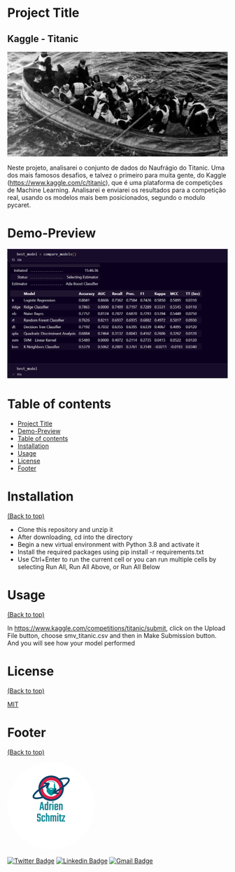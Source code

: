# Project Title

<h2>Kaggle - Titanic</h2>

![](./images/Salvavidas.jpg)

<!-- Add buttons here -->

Neste projeto, analisarei o conjunto de dados do Naufrágio do Titanic. Uma dos mais famosos desafios, e talvez o primeiro para muita gente, do Kaggle (https://www.kaggle.com/c/titanic), que é uma plataforma de competições de Machine Learning.  Analisarei e enviarei os resultados para a competição real, usando os modelos mais bem posicionados, segundo o modulo pycaret.


# Demo-Preview

<p align="center">
  <img alt="GitHub release" src="images/best_titanic.gif">
</p>

# Table of contents


- [Project Title](#project-title)
- [Demo-Preview](#demo-preview)
- [Table of contents](#table-of-contents)
- [Installation](#installation)
- [Usage](#usage)
- [License](#license)
- [Footer](#footer)

# Installation
[(Back to top)](#table-of-contents)

- Clone this repository and unzip it
- After downloading, cd into the directory
- Begin a new virtual environment with Python 3.8 and activate it
- Install the required packages using pip install -r requirements.txt
- Use Ctrl+Enter to run the current cell or you can run multiple cells by selecting Run All, Run All Above, or Run All Below

# Usage
[(Back to top)](#table-of-contents)

In https://www.kaggle.com/competitions/titanic/submit, click on the Upload File button, choose smv_titanic.csv and then in Make Submission button. And you will see how your model performed

# License
[(Back to top)](#table-of-contents)

<a href="LICENSE.md">MIT</a>

# Footer
[(Back to top)](#table-of-contents)

<img style="border-radius: 50%;" src="images/adrien_logo.png" alt=""/>
 
[![Twitter Badge](https://img.shields.io/badge/-@adrienschmitz-1ca0f1?style=flat-square&labelColor=1ca0f1&logo=twitter&logoColor=white&link=https://twitter.com/adrienschmitz)](https://twitter.com/adrienschmitz) [![Linkedin Badge](https://img.shields.io/badge/-adrienschmitz-blue?style=flat-square&logo=Linkedin&logoColor=white&link=https://www.linkedin.com/in/adrienschmitz/)](https://www.linkedin.com/in/adrienschmitz/) 
[![Gmail Badge](https://img.shields.io/badge/-adriens.schmitz@gmail.com-c14438?style=flat-square&logo=Gmail&logoColor=white&link=mailto:adrien.schmitz@gmail.com)](mailto:adrien.schmitz@gmail.com)
